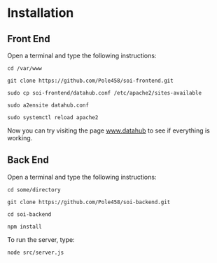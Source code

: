 # Installation

## Front End

Open a terminal and type the following instructions:

`cd /var/www`

`git clone https://github.com/Pole458/soi-frontend.git`

`sudo cp soi-frontend/datahub.conf /etc/apache2/sites-available`

`sudo a2ensite datahub.conf`

`sudo systemctl reload apache2`

Now you can try visiting the page www.datahub to see if everything is working.

## Back End

Open a terminal and type the following instructions:

`cd some/directory`

`git clone https://github.com/Pole458/soi-backend.git`

`cd soi-backend`

`npm install`

To run the server, type:

`node src/server.js`
